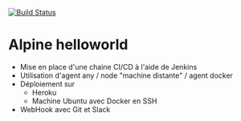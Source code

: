 [![Build Status](http://54.144.136.33:8080/buildStatus/icon?job=deploy-helloworld)](http://54.144.136.33:8080/job/deploy-helloworld/)
# Alpine helloworld
* Mise en place d'une chaine CI/CD à l'aide de Jenkins
* Utilisation d'agent any / node "machine distante" / agent docker
* Déploiement sur
  * Heroku
  * Machine Ubuntu avec Docker en SSH  
* WebHook avec Git et Slack


